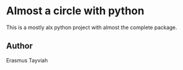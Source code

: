 # Almost a circle with python

This is a mostly alx python project with almost the complete package.

## Author

Erasmus Tayviah
